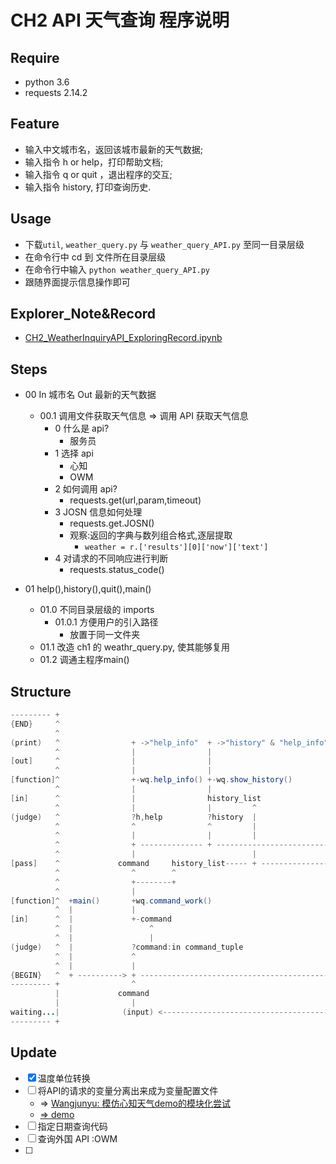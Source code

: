 # CH2  API 天气查询 程序说明

## Require

- python 3.6
- requests 2.14.2

## Feature

- 输入中文城市名，返回该城市最新的天气数据;
- 输入指令 h or help，打印帮助文档;
- 输入指令 q or quit ，退出程序的交互;
- 输入指令 history, 打印查询历史.

## Usage

- 下载`util`, `weather_query.py` 与 `weather_query_API.py` 至同一目录层级
- 在命令行中 cd 到 文件所在目录层级
- 在命令行中输入 `python weather_query_API.py`
- 跟随界面提示信息操作即可

## Explorer_Note&Record

- [CH2\_WeatherInquiryAPI\_ExploringRecord.ipynb](https://github.com/NBR-hugh/Py101-004/blob/master/Chap2/note/CH2_WeatherInquiryAPI_ExploringRecord.ipynb)

## Steps

- 00 In 城市名 Out 最新的天气数据
    - 00.1 调用文件获取天气信息 => 调用 API 获取天气信息
        - 0 什么是 api?
            - 服务员
        - 1 选择 api
            - 心知
            - OWM
        - 2 如何调用 api?
            - requests.get(url,param,timeout)
        - 3 JOSN 信息如何处理
            - requests.get.JOSN()
            - 观察:返回的字典与数列组合格式,逐层提取
                - `weather = r.['results'][0]['now']['text']`
        - 4 对请求的不同响应进行判断
            - requests.status_code()

- 01 help(),history(),quit(),main()
    - 01.0 不同目录层级的 imports
        - 01.0.1 方便用户的引入路径
            - 放置于同一文件夹
    - 01.1 改造 ch1 的 weathr_query.py, 使其能够复用
    - 01.2 调通主程序main()

## Structure


```java
--------- +
{END}     ^                                                               + ->exit()
          ^                                                               |
(print)   ^                + ->"help_info"  + ->"history" & "help_info"   |               + ->"c error"    + -> "city,weather,temp"            + -> 'NOT FOND'
          ^                |                |                             |               |                |                                   |
[out]     ^                |                |                             |               |                +-> weather_dict,history_list       +-------> + ---> +
          ^                |                |                             |               |                |                                   |         ^      |
[function]^                +-wq.help_info() +-wq.show_history()           +-wq.quit()     |                +-json_handle()                     |         |      |
          ^                |                |                             |               |                |                                   |         |      |
[in]      ^                |                history_list                  +history_list   |                +response,weather_dict,history_list |         |      |
          ^                |                |         ^                   |         ^     |                |                   ^         ^     |         |      |
(judge)   ^                ?h,help          ?history  |                   ?quit     |     ?else            ?200                |         |     ?404      ?else  |
          ^                ^                ^         |                   ^         |     ^                ^                   |         |     ^         ^      |
          ^                |                |         |                   |         |     |                |                   |         |     |         |      |
          ^                + -------------- + --------------------------- + ------------- +                + --------------------------------- + ------- +      |
          ^                |                          |                             |                      |                   |         |                      |
[pass]    ^             command     history_list----- + --------------------------- +             response.status_code         |         |                      |
          ^                ^        ^                                                                      ^                   |         |                      |
          ^                +--------+                                                                      |                   |         |                      |
          ^                |                                                                               |                   |         |                      |
[function]^  +main()       +wq.command_work()                                                              +get_API_requests() |         |                      |
          ^  |             |                                                                               |                   |         |                      |
[in]      ^  |             +-command                                                                       +city,    weather_dict,history_list                  |
          ^  |                 ^                                                                           ^              ^        ^                            |
          ^  |                 |                                                                           |              |        |                            |
(judge)   ^  |             ?command:in command_tuple                                                       ?command:else  |        |                            |
          ^  |             ^                                                                               |              |        |                            |
          ^  |             |                                                                               |              |        |                            |
{BEGIN}   ^  + ----------> + ----------------------------------------------------------------------------- + ------------ + ------ +                            |
--------- +                ^                                                                                                                                    |
          |             command                                                                                                                                 |
          |                |                                                                                                                                    |
waiting...|              (input) <----------------------------------------------------------------------------------------------------------------------------- +
--------- +
```

## Update

- [x] 温度单位转换
- [ ] 将API的请求的变量分离出来成为变量配置文件
    - => [Wangjunyu: 模仿心知天气demo的模块化尝试](https://github.com/Hugo1030/Py101-004/commit/e39f2cf738e527b5dbef1dbc3d2d8ec0f93859bf##commitcomment-23845207)
    - [=> demo](https://github.com/seniverse/seniverse-api-demos/blob/master/python/utils/const_value.py)
- [ ] 指定日期查询代码
- [ ] 查询外国 API :OWM
- [ ] 




